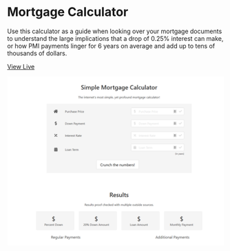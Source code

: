 # Mortgage Calculator


Use this calculator as a guide when looking over your mortgage documents to understand the large implications that a drop of 0.25% interest can make, or how PMI payments linger for 6 years on average and add up to tens of thousands of dollars. 

<a href="https://romariojashari.github.io/mortgagecalculator/" target="_blank">View Live</a>

![Screenshot](demo.png)
